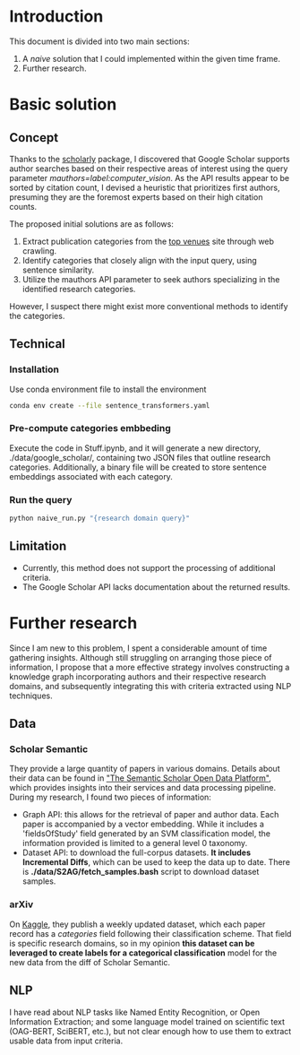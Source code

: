 # Introduction

This document is divided into two main sections:

1. A *naive* solution that I could implemented within the given time frame.
2. Further research.

# Basic solution

## Concept

Thanks to the [scholarly](https://github.com/scholarly-python-package/scholarly) package, I discovered that Google Scholar supports author searches based on their respective areas of interest using the query parameter *mauthors=label:computer_vision*. As the API results appear to be sorted by citation count, I devised a heuristic that prioritizes first authors, presuming they are the foremost experts based on their high citation counts.

The proposed initial solutions are as follows:

1. Extract publication categories from the [top venues](https://scholar.google.com/citations?view_op=top_venues) site through web crawling.
2. Identify categories that closely align with the input query, using sentence similarity.
3. Utilize the mauthors API parameter to seek authors specializing in the identified research categories.

However, I suspect there might exist more conventional methods to identify the categories.

## Technical

### Installation
Use conda environment file to install the environment
```bash
conda env create --file sentence_transformers.yaml
```

### Pre-compute categories embbeding
Execute the code in Stuff.ipynb, and it will generate a new directory, ./data/google_scholar/, containing two JSON files that outline research categories. Additionally, a binary file will be created to store sentence embeddings associated with each category.

### Run the query
```bash
python naive_run.py "{research domain query}"
```

## Limitation
- Currently, this method does not support the processing of additional criteria.
- The Google Scholar API lacks documentation about the returned results.

# Further research
Since I am new to this problem, I spent a considerable amount of time gathering insights. Although still struggling on arranging those piece of information, I propose that a more effective strategy involves constructing a knowledge graph incorporating authors and their respective research domains, and subsequently integrating this with criteria extracted using NLP techniques.

## Data
### Scholar Semantic
They provide a large quantity of papers in various domains. Details about their data can be found in ["The Semantic Scholar Open Data Platform"](https://www.semanticscholar.org/paper/The-Semantic-Scholar-Open-Data-Platform-Kinney-Anastasiades/cb92a7f9d9dbcf9145e32fdfa0e70e2a6b828eb1), which provides insights into their services and data processing pipeline. During my research, I found two pieces of information:
- Graph API: this allows for the retrieval of paper and author data. Each paper is accompanied by a vector embedding. While it includes a 'fieldsOfStudy' field generated by an SVM classification model, the information provided is limited to a general level 0 taxonomy.
- Dataset API: to download the full-corpus datasets. **It includes Incremental Diffs**, which can be used to keep the data up to date. There is **./data/S2AG/fetch_samples.bash** script to download dataset samples.
### arXiv
On [Kaggle](https://www.kaggle.com/datasets/Cornell-University/arxiv), they publish a weekly updated dataset, which each paper record has a *categories* field following their classification scheme. That field is specific research domains, so in my opinion **this dataset can be leveraged to create labels for a categorical classification** model for the new data from the diff of Scholar Semantic.

## NLP
I have read about NLP tasks like Named Entity Recognition, or Open Information Extraction; and some language model trained on scientific text (OAG-BERT, SciBERT, etc.), but not clear enough how to use them to extract usable data from input criteria.

